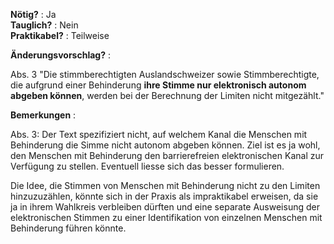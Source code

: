 **Nötig?** : Ja </br>
**Tauglich?** : Nein </br>
**Praktikabel?** : Teilweise </br>

**Änderungsvorschlag?** :

Abs. 3 "Die stimmberechtigten Auslandschweizer sowie Stimmberechtigte, die aufgrund einer Behinderung **ihre Stimme nur elektronisch autonom abgeben können**, werden bei der Berechnung der Limiten nicht mitgezählt."

**Bemerkungen** :

Abs. 3: Der Text spezifiziert nicht, auf welchem Kanal die Menschen mit Behinderung die Simme nicht autonom abgeben können. Ziel ist es ja wohl, den Menschen mit Behinderung den barrierefreien elektronischen Kanal zur Verfügung zu stellen. Eventuell liesse sich das besser formulieren.

Die Idee, die Stimmen von Menschen mit Behinderung nicht zu den Limiten hinzuzuzählen, könnte sich in der Praxis als impraktikabel erweisen, da sie ja in ihrem Wahlkreis verbleiben dürften und eine separate Ausweisung der elektronischen Stimmen zu einer Identifikation von einzelnen Menschen mit Behinderung führen könnte.

